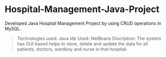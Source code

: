 # Hospital-Management-Java-Project
Developed Java Hospital Management Project by using CRUD operations in MySQL.
> Technologies used: Java
> Ide Used: NetBeans
> Discription: The system has GUI based helps to store, delete and update the data for all patients, doctors, wardboy and nurse in that hospital.
